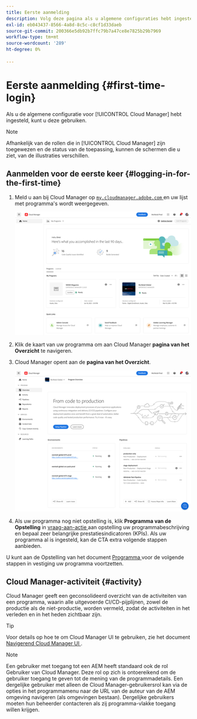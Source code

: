 ```yaml
---
title: Eerste aanmelding
description: Volg deze pagina als u algemene configuraties hebt ingesteld en u Cloud Manager voor het eerst kunt gebruiken.
exl-id: eb043437-8566-4a8d-8c5c-c8cf1d33daeb
source-git-commit: 200366e5db92b7ffc79b7a47ce8e7825b29b7969
workflow-type: tm+mt
source-wordcount: '289'
ht-degree: 0%

---
```



# Eerste aanmelding {#first-time-login}

Als u de algemene configuratie voor [!UICONTROL Cloud Manager] hebt ingesteld, kunt u deze gebruiken.

>[!NOTE]
>
>Afhankelijk van de rollen die in [!UICONTROL Cloud Manager] zijn toegewezen en de status van de toepassing, kunnen de schermen die u ziet, van de illustraties verschillen.

## Aanmelden voor de eerste keer {#logging-in-for-the-first-time}

1. Meld u aan bij Cloud Manager op [`my.cloudmanager.adobe.com` ](https://my.cloudmanager.adobe.com/) en uw lijst met programma&#39;s wordt weergegeven.

   ![ Cloud Manager console ](/help/assets/cloud-manager-console.png)

1. Klik de kaart van uw programma om aan Cloud Manager **pagina van het Overzicht** te navigeren.

1. Cloud Manager opent aan de **pagina van het Overzicht**.

   ![ Cloud Manager overzichtspagina ](/help/assets/program-overview-page.png)

1. Als uw programma nog niet opstelling is, klik **Programma van de Opstelling** in [ vraag-aan-actie ](/help/getting-started/navigation.md#cta) aan opstelling uw programmabeschrijving en bepaal zeer belangrijke prestatiesindicatoren (KPIs). Als uw programma al is ingesteld, kan de CTA extra volgende stappen aanbieden.

U kunt aan de Opstelling van het document [ Programma ](/help/getting-started/program-setup.md) voor de volgende stappen in vestiging uw programma voortzetten.

## Cloud Manager-activiteit {#activity}

Cloud Manager geeft een geconsolideerd overzicht van de activiteiten van een programma, waarin alle uitgevoerde CI/CD-pijplijnen, zowel de productie als de niet-productie, worden vermeld, zodat de activiteiten in het verleden en in het heden zichtbaar zijn.

>[!TIP]
>
>Voor details op hoe te om Cloud Manager UI te gebruiken, zie het document [ Navigerend Cloud Manager UI ](/help/getting-started/navigation.md).

>[!NOTE]
>
>Een gebruiker met toegang tot een AEM heeft standaard ook de rol Gebruiker van Cloud Manager. Deze rol op zich is ontoereikend om de gebruiker toegang te geven tot de mening van de programmadetails. Een dergelijke gebruiker met alleen de Cloud Manager-gebruikersrol kan via de opties in het programmamenu naar de URL van de auteur van de AEM omgeving navigeren (als omgevingen bestaan). Dergelijke gebruikers moeten hun beheerder contacteren als zij programma-vlakke toegang willen krijgen.
